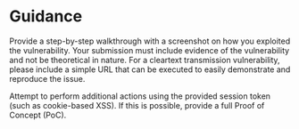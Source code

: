 # Guidance

Provide a step-by-step walkthrough with a screenshot on how you exploited the vulnerability. Your submission must include evidence of the vulnerability and not be theoretical in nature. For a cleartext transmission vulnerability, please include a simple URL that can be executed to easily demonstrate and reproduce the issue.

Attempt to perform additional actions using the provided session token (such as cookie-based XSS). If this is possible, provide a full Proof of Concept (PoC).
